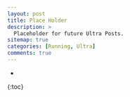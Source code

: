 ```yaml
---
layout: post
title: Place Holder
description: >
  Placeholder for future Ultra Posts.
sitemap: true
categories: [Running, Ultra]
comments: true
---
```

* 
{:toc}
